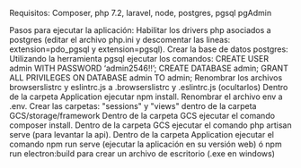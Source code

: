 Requisitos: 
Composer,
php 7.2,
laravel,
node,
postgres,
pgsql
pgAdmin

Pasos para ejecutar la aplicación:
Habilitar los drivers php asociados a postgres (editar el archivo php.ini y descomentar las lineas: extension=pdo_pgsql y extension=pgsql).
Crear la base de datos postgres:
Utilizando la herramienta pgsql ejecutar los comandos:
CREATE USER admin WITH PASSWORD ‘admin2546!!’;
CREATE DATABASE admin;
GRANT ALL PRIVILEGES ON DATABASE  admin TO admin;
Renombrar los archivos browserslistrc y eslintrc.js a .browserslistrc y .eslintrc.js (ocultarlos)
Dentro de la carpeta Application ejecutar npm install.
Renombrar el archivo env a .env.
Crear las carpetas: "sessions" y "views" dentro de la carpeta GCS/storage/framework
Dentro de la carpeta GCS ejecutar el comando composer install.
Dentro de la carpeta GCS ejecutar el comando php artisan serve (para levantar la api).
Dentro de la carpeta Application ejecutar el comando npm run serve (ejecutar la aplicación en su versión web) ó npm run electron:build para crear un archivo de escritorio (.exe en windows)
